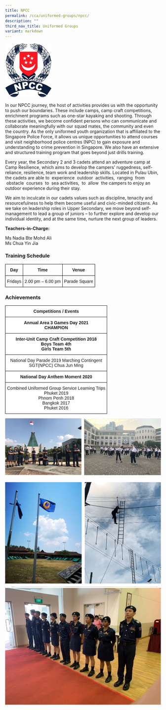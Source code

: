 ```yaml
---
title: NPCC
permalink: /cca/uniformed-groups/npcc/
description: ""
third_nav_title: Uniformed Groups
variant: markdown
---
```

<img src="/images/npcclogo.jpg" style="width:30%">
		 
In our NPCC journey, the host of activities provides us with the opportunity to push our boundaries. These include camps, camp craft competitions, enrichment programs such as one-star kayaking and shooting. Through these activities, we become confident persons who can communicate and collaborate meaningfully with our squad mates, the community and even the country. As the only uniformed youth organization that is affiliated to the Singapore Police Force, it allows us unique opportunities to attend courses and visit neighborhood police centres (NPC) to gain exposure and understanding to crime prevention in Singapore. We also have an extensive and structured training program that goes beyond just drills training.

Every year, the Secondary 2 and 3 cadets attend an adventure camp at Camp Resilience, which aims to develop the campers' ruggedness, self-reliance, resilience, team work and leadership skills. Located in Pulau Ubin, the cadets are able to &nbsp;experience &nbsp;outdoor &nbsp;activities, &nbsp;ranging &nbsp;from &nbsp;obstacle &nbsp;courses &nbsp;to &nbsp;sea activities, &nbsp;to &nbsp;allow &nbsp;the campers to enjoy an outdoor experience during their stay.

We aim to inculcate in our cadets values such as discipline, tenacity and resourcefulness to help them become useful and civic-minded citizens. As we take on leadership roles in Upper Secondary, we move beyond self-management to lead a group of juniors – to further explore and develop our individual identity, and at the same time, nurture the next group of leaders.

**Teachers-in-Charge:**

Ms Nadia Bte Mohd Ali <br>
Ms Chua Yin Jia

  

### Training Schedule

<style type="text/css">
.tg  {border-collapse:collapse;border-spacing:0;}
.tg td{border-color:black;border-style:solid;border-width:1px;font-family:Arial, sans-serif;font-size:14px;
  overflow:hidden;padding:10px 5px;word-break:normal;}
.tg th{border-color:black;border-style:solid;border-width:1px;font-family:Arial, sans-serif;font-size:14px;
  font-weight:normal;overflow:hidden;padding:10px 5px;word-break:normal;}
.tg .tg-baqh{text-align:center;vertical-align:top}
.tg .tg-amwm{font-weight:bold;text-align:center;vertical-align:top}
</style>
<table class="tg">
<thead>
  <tr>
    <th class="tg-amwm">Day</th>
    <th class="tg-amwm">Time</th>
    <th class="tg-amwm">Venue</th>
  </tr>
</thead>
<tbody>
  <tr>
    <td class="tg-baqh">Fridays</td>
    <td class="tg-baqh">2.00 pm – 6.00 pm</td>
    <td class="tg-baqh">Parade Square</td>
  </tr>
</tbody>
</table>

### Achievements

<style type="text/css">
.tg  {border-collapse:collapse;border-spacing:0;}
.tg td{border-color:black;border-style:solid;border-width:1px;font-family:Arial, sans-serif;font-size:14px;
  overflow:hidden;padding:10px 5px;word-break:normal;}
.tg th{border-color:black;border-style:solid;border-width:1px;font-family:Arial, sans-serif;font-size:14px;
  font-weight:normal;overflow:hidden;padding:10px 5px;word-break:normal;}
.tg .tg-9hzb{background-color:#FFF;font-weight:bold;text-align:center;vertical-align:top}
.tg .tg-7yig{background-color:#FFF;text-align:center;vertical-align:top}
</style>
<table class="tg">
<thead>
  <tr>
    <th class="tg-9hzb">Competitions / Events</th>
  </tr>
</thead>
<tbody>
	 <tr>
    <td class="tg-9hzb">Annual Area 3 Games Day 2021<br>CHAMPION</td>
  </tr>
  <tr>
    <td class="tg-9hzb">Inter-Unit Camp Craft Competition 2018<br>Boys Team 4th<br>Girls Team 5th</td>
  </tr>
  <tr>
    <td class="tg-7yig"> <span style="background-color:initial">National Day Parade 2019 Marching Contingent</span><br>SGT(NPCC) Chua Jun Ming</td>
  </tr>
  <tr>
    <td class="tg-9hzb"><span style="background-color:initial">National Day Anthem Moment 2020</span> </td>
  </tr>
  <tr>
    <td class="tg-7yig"> <span style="background-color:initial">Combined Uniformed Group Service Learning Trips</span><br>Phuket 2019<br>Phnom Penh 2018<br>Bangkok 2017<br>Phuket 2016</td>
  </tr>
</tbody>
</table>

![](/images/npcc.png)
![](/images/npcc2.png)
![](/images/npcc-21v.jpg)